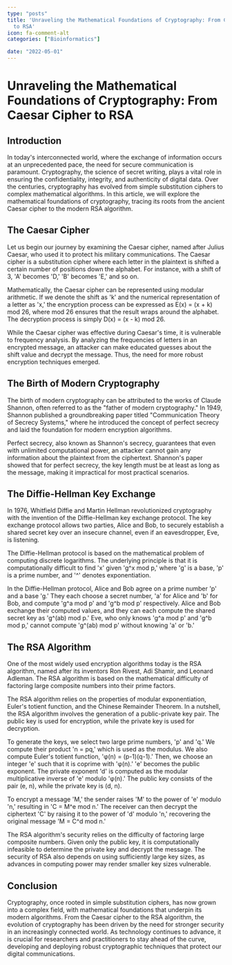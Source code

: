 ```yaml
---
type: "posts"
title: 'Unraveling the Mathematical Foundations of Cryptography: From Caesar Cipher
  to RSA'
icon: fa-comment-alt
categories: ["Bioinformatics"]

date: "2022-05-01"
---
```




# Unraveling the Mathematical Foundations of Cryptography: From Caesar Cipher to RSA

## Introduction

In today's interconnected world, where the exchange of information occurs at an unprecedented pace, the need for secure communication is paramount. Cryptography, the science of secret writing, plays a vital role in ensuring the confidentiality, integrity, and authenticity of digital data. Over the centuries, cryptography has evolved from simple substitution ciphers to complex mathematical algorithms. In this article, we will explore the mathematical foundations of cryptography, tracing its roots from the ancient Caesar cipher to the modern RSA algorithm.

## The Caesar Cipher

Let us begin our journey by examining the Caesar cipher, named after Julius Caesar, who used it to protect his military communications. The Caesar cipher is a substitution cipher where each letter in the plaintext is shifted a certain number of positions down the alphabet. For instance, with a shift of 3, 'A' becomes 'D,' 'B' becomes 'E,' and so on.

Mathematically, the Caesar cipher can be represented using modular arithmetic. If we denote the shift as 'k' and the numerical representation of a letter as 'x,' the encryption process can be expressed as E(x) = (x + k) mod 26, where mod 26 ensures that the result wraps around the alphabet. The decryption process is simply D(x) = (x - k) mod 26.

While the Caesar cipher was effective during Caesar's time, it is vulnerable to frequency analysis. By analyzing the frequencies of letters in an encrypted message, an attacker can make educated guesses about the shift value and decrypt the message. Thus, the need for more robust encryption techniques emerged.

## The Birth of Modern Cryptography

The birth of modern cryptography can be attributed to the works of Claude Shannon, often referred to as the "father of modern cryptography." In 1949, Shannon published a groundbreaking paper titled "Communication Theory of Secrecy Systems," where he introduced the concept of perfect secrecy and laid the foundation for modern encryption algorithms.

Perfect secrecy, also known as Shannon's secrecy, guarantees that even with unlimited computational power, an attacker cannot gain any information about the plaintext from the ciphertext. Shannon's paper showed that for perfect secrecy, the key length must be at least as long as the message, making it impractical for most practical scenarios.

## The Diffie-Hellman Key Exchange

In 1976, Whitfield Diffie and Martin Hellman revolutionized cryptography with the invention of the Diffie-Hellman key exchange protocol. The key exchange protocol allows two parties, Alice and Bob, to securely establish a shared secret key over an insecure channel, even if an eavesdropper, Eve, is listening.

The Diffie-Hellman protocol is based on the mathematical problem of computing discrete logarithms. The underlying principle is that it is computationally difficult to find 'x' given 'g^x mod p,' where 'g' is a base, 'p' is a prime number, and '^' denotes exponentiation.

In the Diffie-Hellman protocol, Alice and Bob agree on a prime number 'p' and a base 'g.' They each choose a secret number, 'a' for Alice and 'b' for Bob, and compute 'g^a mod p' and 'g^b mod p' respectively. Alice and Bob exchange their computed values, and they can each compute the shared secret key as 'g^(ab) mod p.' Eve, who only knows 'g^a mod p' and 'g^b mod p,' cannot compute 'g^(ab) mod p' without knowing 'a' or 'b.'

## The RSA Algorithm

One of the most widely used encryption algorithms today is the RSA algorithm, named after its inventors Ron Rivest, Adi Shamir, and Leonard Adleman. The RSA algorithm is based on the mathematical difficulty of factoring large composite numbers into their prime factors.

The RSA algorithm relies on the properties of modular exponentiation, Euler's totient function, and the Chinese Remainder Theorem. In a nutshell, the RSA algorithm involves the generation of a public-private key pair. The public key is used for encryption, while the private key is used for decryption.

To generate the keys, we select two large prime numbers, 'p' and 'q.' We compute their product 'n = pq,' which is used as the modulus. We also compute Euler's totient function, 'φ(n) = (p-1)(q-1).' Then, we choose an integer 'e' such that it is coprime with 'φ(n).' 'e' becomes the public exponent. The private exponent 'd' is computed as the modular multiplicative inverse of 'e' modulo 'φ(n).' The public key consists of the pair (e, n), while the private key is (d, n).

To encrypt a message 'M,' the sender raises 'M' to the power of 'e' modulo 'n,' resulting in 'C = M^e mod n.' The receiver can then decrypt the ciphertext 'C' by raising it to the power of 'd' modulo 'n,' recovering the original message 'M = C^d mod n.'

The RSA algorithm's security relies on the difficulty of factoring large composite numbers. Given only the public key, it is computationally infeasible to determine the private key and decrypt the message. The security of RSA also depends on using sufficiently large key sizes, as advances in computing power may render smaller key sizes vulnerable.

## Conclusion

Cryptography, once rooted in simple substitution ciphers, has now grown into a complex field, with mathematical foundations that underpin its modern algorithms. From the Caesar cipher to the RSA algorithm, the evolution of cryptography has been driven by the need for stronger security in an increasingly connected world. As technology continues to advance, it is crucial for researchers and practitioners to stay ahead of the curve, developing and deploying robust cryptographic techniques that protect our digital communications.